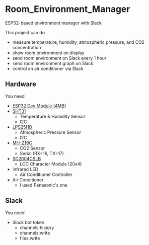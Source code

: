 # Room_Environment_Manager

ESP32-based environment manager with Slack



This project can do

* measure temperature, humidity, atmospheric pressure, and CO2 concentration
* show room environment on display
* send room environment on Slack every 1 hour
* send room environment graph on Slack
* control an air conditioner via Slack



## Hardware

You need

* [ESP32 Dev Module (4MB)](https://akizukidenshi.com/catalog/g/g115673/)
* [SHT31](https://akizukidenshi.com/catalog/g/g112125/)
  * Temperature & Humidity Sensor
  * I2C
* [LPS25HB](https://akizukidenshi.com/catalog/g/g113460/)
  * Atmospheric Pressure Sensor
  * I2C
* [MH-Z19C](https://akizukidenshi.com/catalog/g/g116142/)
  * CO2 Sensor
  * Serial (RX=16, TX=17)
* [SC2004CSLB](https://akizukidenshi.com/catalog/g/g100036/)
  * LCD Character Module (20x4)
* Infrared LED
  * Air Conditioner Controller
* Air Conditioner
  * I used Panasonic's one



## Slack

You need

* Slack bot token
  * channels:history
  * channels:write
  * files:write